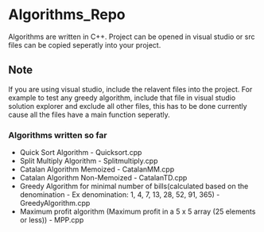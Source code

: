 # Algorithms_Repo

Algorithms are written in C++.
Project can be opened in visual studio or src files can be copied seperatly into your project.

## Note
If you are using visual studio, include the relavent files into the project. 
For example to test any greedy algorithm, include that file in visual studio solution explorer and exclude all other files, this has to be done currently cause all the files have a main function seperatly.

### Algorithms written so far
- Quick Sort Algorithm - Quicksort.cpp
- Split Multiply Algorithm - Splitmultiply.cpp
- Catalan Algorithm Memoized - CatalanMM.cpp
- Catalan Algorithm Non-Memoized - CatalanTD.cpp
- Greedy Algorithm for minimal number of bills(calculated based on the denomination - Ex denomination: 1, 4, 7, 13, 28, 52, 91, 365) - GreedyAlgorithm.cpp
- Maximum profit algorithm (Maximum profit in a 5 x 5 array (25 elements or less)) - MPP.cpp
